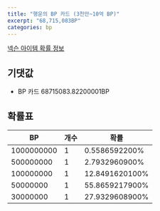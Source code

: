 ```yaml
---
title: "행운의 BP 카드 (3천만~10억 BP)"
excerpt: "68,715,083BP"
categories: bp
---
```

[넥슨 아이템 확률 정보](http://iteminfo.nexon.com/probability/fco?sn=3832)

## 기댓값
  - BP 카드 68715083.82200001BP

## 확률표

|BP|개수|확률|
|---|---|---|
|1000000000|1|0.5586592200%|
|500000000|1|2.7932960900%|
|100000000|1|12.8491620100%|
|50000000|1|55.8659217900%|
|30000000|1|27.9329608900%|
